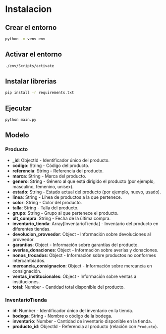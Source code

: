 # Instalacion

## Crear el entorno

```bash
python -m venv env
```

## Activar el entorno

```bash
./env/Scripts/activate
```

## Instalar librerias

```bash
pip install -r requirements.txt
```

## Ejecutar

```bash
python main.py
```

## Modelo

### Producto
- **_id**: ObjectId - Identificador único del producto.
- **codigo**: String - Código del producto.
- **referencia**: String - Referencia del producto.
- **marca**: String - Marca del producto.
- **genero**: String - Género al que está dirigido el producto (por ejemplo, masculino, femenino, unisex).
- **estado**: String - Estado actual del producto (por ejemplo, nuevo, usado).
- **linea**: String - Línea de productos a la que pertenece.
- **color**: String - Color del producto.
- **talla**: String - Talla del producto.
- **grupo**: String - Grupo al que pertenece el producto.
- **ult_compra**: String - Fecha de la última compra.
- **inventario_tienda**: Array[InventarioTienda] - Inventario del producto en diferentes tiendas.
- **devolucion_proveedor**: Object - Información sobre devoluciones al proveedor.
- **garantias**: Object - Información sobre garantías del producto.
- **averias_donaciones**: Object - Información sobre averías y donaciones.
- **nonos_trocados**: Object - Información sobre productos no conformes intercambiados.
- **mercancia_consignacion**: Object - Información sobre mercancía en consignación.
- **ventas_institucionales**: Object - Información sobre ventas a instituciones.
- **total**: Number - Cantidad total disponible del producto.

### InventarioTienda
- **id**: Number - Identificador único del inventario en la tienda.
- **bodega**: String - Nombre o código de la bodega.
- **inventario**: Number - Cantidad de inventario disponible en la tienda.
- **producto_id**: ObjectId - Referencia al producto (relación con `Producto`).